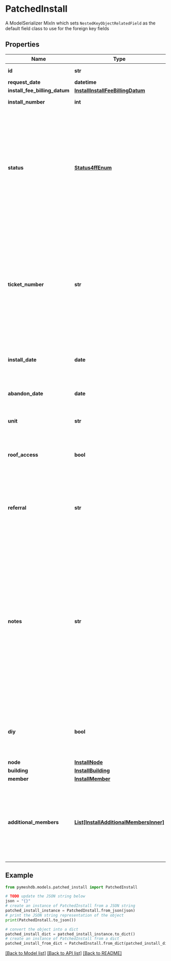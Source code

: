 # PatchedInstall

A  ModelSerializer MixIn which sets `NestedKeyObjectRelatedField` as the default field class to use for the foreign key fields

## Properties

Name | Type | Description | Notes
------------ | ------------- | ------------- | -------------
**id** | **str** |  | [optional] [readonly] 
**request_date** | **datetime** |  | [optional] 
**install_fee_billing_datum** | [**InstallInstallFeeBillingDatum**](InstallInstallFeeBillingDatum.md) |  | [optional] 
**install_number** | **int** |  | [optional] [readonly] 
**status** | [**Status4ffEnum**](Status4ffEnum.md) | The current status of this install  * &#x60;Request Received&#x60; - Request Received * &#x60;Pending&#x60; - Pending * &#x60;Blocked&#x60; - Blocked * &#x60;Active&#x60; - Active * &#x60;Inactive&#x60; - Inactive * &#x60;Closed&#x60; - Closed * &#x60;NN Reassigned&#x60; - NN Reassigned | [optional] 
**ticket_number** | **str** | The ticket number of the OSTicket used to track communications with the member about this install. Note that although this appears to be an integer, it is not. Leading zeros are important, so this should be stored as a string at all times | [optional] 
**install_date** | **date** | The date this install was completed and deployed to the mesh | [optional] 
**abandon_date** | **date** | The date this install was abandoned, unplugged, or disassembled | [optional] 
**unit** | **str** | Line 2 of this install&#39;s mailing address | [optional] 
**roof_access** | **bool** | True if the member indicated they had access to the roof when they submitted the join form | [optional] [default to False]
**referral** | **str** | The \&quot;How did you hear about us?\&quot; information provided to us when the member submitted the join form | [optional] 
**notes** | **str** | A free-form text description of this Install, to track any additional information. For Installs imported from the spreadsheet, this starts with a formatted block of information about the import process and original spreadsheet data. However this structure can be changed by admins at any time and should not be relied on by automated systems.  | [optional] 
**diy** | **bool** | Was this install conducted by the member themselves? If not, it was done by a volunteer installer on their behalf | [optional] 
**node** | [**InstallNode**](InstallNode.md) |  | [optional] 
**building** | [**InstallBuilding**](InstallBuilding.md) |  | [optional] 
**member** | [**InstallMember**](InstallMember.md) |  | [optional] 
**additional_members** | [**List[InstallAdditionalMembersInner]**](InstallAdditionalMembersInner.md) | Any additional members associated with this install. E.g. roommates, parents, caretakers etc. Anyone that might contact us on behalf of this install belongs here | [optional] 

## Example

```python
from pymeshdb.models.patched_install import PatchedInstall

# TODO update the JSON string below
json = "{}"
# create an instance of PatchedInstall from a JSON string
patched_install_instance = PatchedInstall.from_json(json)
# print the JSON string representation of the object
print(PatchedInstall.to_json())

# convert the object into a dict
patched_install_dict = patched_install_instance.to_dict()
# create an instance of PatchedInstall from a dict
patched_install_from_dict = PatchedInstall.from_dict(patched_install_dict)
```
[[Back to Model list]](../README.md#documentation-for-models) [[Back to API list]](../README.md#documentation-for-api-endpoints) [[Back to README]](../README.md)



